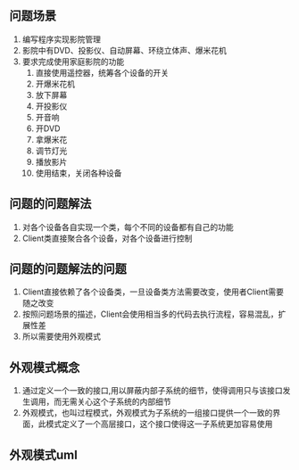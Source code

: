 ## 问题场景

1. 编写程序实现影院管理
2. 影院中有DVD、投影仪、自动屏幕、环绕立体声、爆米花机
3. 要求完成使用家庭影院的功能
   1. 直接使用遥控器，统筹各个设备的开关
   2. 开爆米花机
   3. 放下屏幕
   4. 开投影仪
   5. 开音响
   6. 开DVD
   7. 拿爆米花
   8. 调节灯光
   9. 播放影片
   10. 使用结束，关闭各种设备

 ## 问题的问题解法
 
 1. 对各个设备各自实现一个类，每个不同的设备都有自己的功能
 2. Client类直接聚合各个设备，对各个设备进行控制
 
 ## 问题的问题解法的问题
 
 1. Client直接依赖了各个设备类，一旦设备类方法需要改变，使用者Client需要随之改变
 2. 按照问题场景的描述，Client会使用相当多的代码去执行流程，容易混乱，扩展性差
 3. 所以需要使用外观模式
 
 ## 外观模式概念
 
 1. 通过定义一个一致的接口,用以屏蔽内部子系统的细节，使得调用只与该接口发生调用，而无需关心这个子系统的内部细节
 2. 外观模式，也叫过程模式，外观模式为子系统的一组接口提供一个一致的界面，此模式定义了一个高层接口，这个接口使得这一子系统更加容易使用
 
 ## 外观模式uml
 
 
 
 
  